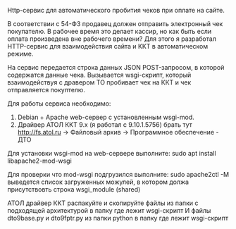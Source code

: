 Http-сервис для автоматического пробития чеков при оплате на сайте.

В соответствии с 54-ФЗ продавец должен отправить электронный чек покупателю. В рабочее время это делает кассир,
но как быть если оплата произведена вне рабочего времени? Для этого я разработал HTTP-сервис для
взаимодействия сайта и ККТ в автоматическом режиме.

На сервис передается строка данных JSON POST-запросом, в которой содержатся данные чека.
Вызывается wsgi-скрипт, который взаимодействуя с дравером ТО пробивает чек на ККТ
и чек отправляется покуптелю.

Для работы сервиса необходимо:
1.  Debian + Apache web-сервер с установленным wsgi-mod.
2.  Драйвер АТОЛ ККТ 9.x (я работал с 9.10.1.5756)
        брать тут http://fs.atol.ru -> Файловый архив -> Программное обеспечение - ДТО

Для установки wsgi-mod на web-сервере выполните:
    sudo apt install libapache2-mod-wsgi

Для проверки что mod-wsgi подгрузился выполните:
    sudo apache2ctl -M
выведется список загруженных можулей, в котором должа присутствовть строка wsgi_module (shared)

АТОЛ драйвер ККТ распакуйте и скопируйте файлы из папки с подходящей архитектурой в папку где лежит wsgi-скрипт
И файлы dto9base.py и dto9fptr.py из папки python в папку где лежит wsgi-скрипт


